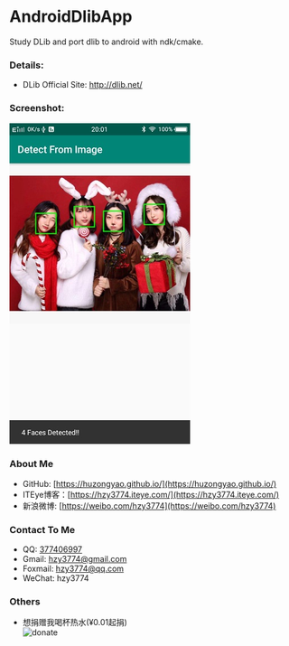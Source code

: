 # AndroidDlibApp
Study DLib and port dlib to android with ndk/cmake.

### Details:
* DLib Official Site: http://dlib.net/

### Screenshot:
![screenshot](https://github.com/huzongyao/AndroidDlibApp/blob/master/misc/screen1.jpg?raw=true)
 
### About Me
 * GitHub: [https://huzongyao.github.io/](https://huzongyao.github.io/)
 * ITEye博客：[https://hzy3774.iteye.com/](https://hzy3774.iteye.com/)
 * 新浪微博: [https://weibo.com/hzy3774](https://weibo.com/hzy3774)

### Contact To Me
 * QQ: [377406997](https://wpa.qq.com/msgrd?v=3&uin=377406997&site=qq&menu=yes)
 * Gmail: [hzy3774@gmail.com](mailto:hzy3774@gmail.com)
 * Foxmail: [hzy3774@qq.com](mailto:hzy3774@qq.com)
 * WeChat: hzy3774

### Others
 * 想捐赠我喝杯热水(¥0.01起捐)</br>
 ![donate](https://github.com/huzongyao/JChineseChess/blob/master/misc/donate.png?raw=true)
